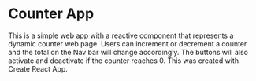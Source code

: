 # Counter App

This is a simple web app with a reactive component that represents a dynamic counter web page. Users can increment or
decrement a counter and the total on the Nav bar will change accordingly. The buttons will also activate and deactivate
if the counter reaches 0.
This was created with Create React App.
